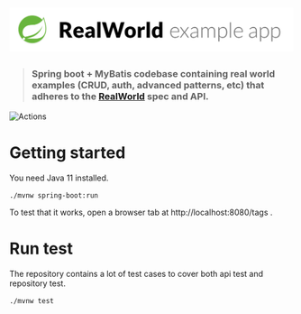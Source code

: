 # ![RealWorld Example App](example-logo.png)

> ### Spring boot + MyBatis codebase containing real world examples (CRUD, auth, advanced patterns, etc) that adheres to the [RealWorld](https://github.com/gothinkster/realworld-example-apps) spec and API.


![Actions](https://github.com/likui628/spring-boot-realworld-example-app/workflows/Test/badge.svg)

# Getting started

You need Java 11 installed.

    ./mvnw spring-boot:run

To test that it works, open a browser tab at http://localhost:8080/tags .  


# Run test

The repository contains a lot of test cases to cover both api test and repository test.

    ./mvnw test

